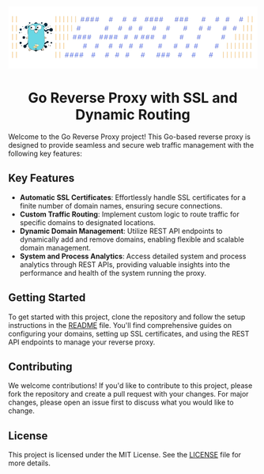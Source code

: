 <div align="center">

<!-- <h1>IN DEVELOPMENT</h1> -->
<img src="https://raw.githubusercontent.com/ShikharY10/shiroxy/main/media/shiroxy_logo.png?token=GHSAT0AAAAAACPHT77B7ITJ6WUFTKRB6PC2ZUCKY4Q" alt="Magator Logo">

  <h1>Go Reverse Proxy with SSL and Dynamic Routing</h1>
</div>
<!-- <hr> -->

Welcome to the Go Reverse Proxy project! This Go-based reverse proxy is designed to provide seamless and secure web traffic management with the following key features:

## Key Features

- **Automatic SSL Certificates**: Effortlessly handle SSL certificates for a finite number of domain names, ensuring secure connections.
- **Custom Traffic Routing**: Implement custom logic to route traffic for specific domains to designated locations.
- **Dynamic Domain Management**: Utilize REST API endpoints to dynamically add and remove domains, enabling flexible and scalable domain management.
- **System and Process Analytics**: Access detailed system and process analytics through REST APIs, providing valuable insights into the performance and health of the system running the proxy.

## Getting Started

To get started with this project, clone the repository and follow the setup instructions in the [README](README.md) file. You'll find comprehensive guides on configuring your domains, setting up SSL certificates, and using the REST API endpoints to manage your reverse proxy.

## Contributing

We welcome contributions! If you'd like to contribute to this project, please fork the repository and create a pull request with your changes. For major changes, please open an issue first to discuss what you would like to change.

## License

This project is licensed under the MIT License. See the [LICENSE](LICENSE) file for more details.
